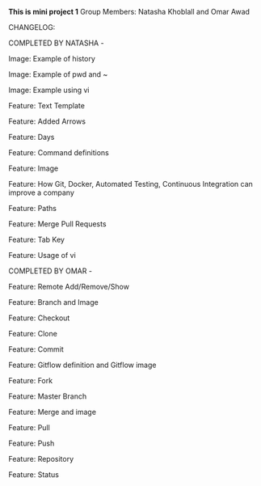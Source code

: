 **This is mini project 1**
Group Members:
Natasha Khoblall and Omar Awad 

CHANGELOG: 


COMPLETED BY NATASHA - 

Image: Example of history 

Image: Example of pwd and ~

Image: Example using vi

Feature: Text Template

Feature: Added Arrows

Feature: Days 

Feature: Command definitions 

Feature: Image

Feature: How Git, Docker, Automated Testing, Continuous Integration can improve a company

Feature: Paths

Feature: Merge Pull Requests

Feature: Tab Key 

Feature: Usage of vi 



COMPLETED BY OMAR - 

Feature: Remote Add/Remove/Show

Feature: Branch and Image

Feature: Checkout

Feature: Clone 

Feature: Commit

Feature: Gitflow definition and Gitflow image 

Feature: Fork

Feature: Master Branch

Feature: Merge and image

Feature: Pull 

Feature: Push

Feature: Repository

Feature: Status 

